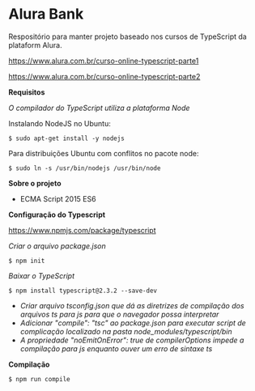 # Alura Bank

Respositório para manter projeto baseado nos cursos de TypeScript da plataform Alura.

https://www.alura.com.br/curso-online-typescript-parte1

https://www.alura.com.br/curso-online-typescript-parte2

**Requisitos**

_O compilador do TypeScript utiliza a plataforma Node_

Instalando NodeJS no Ubuntu:

`$ sudo apt-get install -y nodejs
`

Para distribuições Ubuntu com conflitos no pacote node:

`$ sudo ln -s /usr/bin/nodejs /usr/bin/node
`

**Sobre o projeto**

- ECMA Script 2015 ES6 

**Configuração do Typescript**

https://www.npmjs.com/package/typescript

_Criar o arquivo package.json_

`$ npm init
`

_Baixar o TypeScript_

`$ npm install typescript@2.3.2 --save-dev
`

- _Criar arquivo tsconfig.json que dá as diretrizes de compilação dos arquivos ts para js para que o navegador possa interpretar_
- _Adicionar  "compile": "tsc" ao package.json para executar script de complicação localizado na pasta node_modules/typescript/bin_
- _A propriedade "noEmitOnError": true de compilerOptions impede a compilação para js enquanto ouver um erro de sintaxe ts_

**Compilação**

`$ npm run compile
`